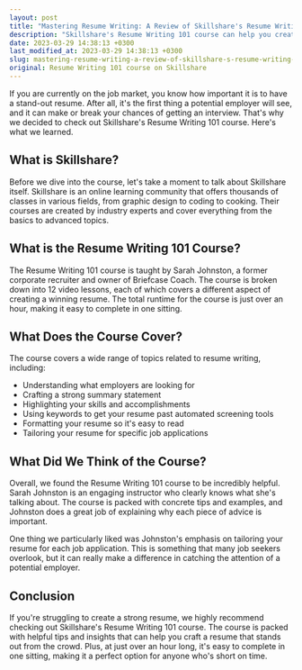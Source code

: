 ```yaml
---
layout: post
title: "Mastering Resume Writing: A Review of Skillshare's Resume Writing 101 Course"
description: "Skillshare's Resume Writing 101 course can help you create a winning resume. Read our review to learn more about what the course entails and how it can help you land your dream job."
date: 2023-03-29 14:38:13 +0300
last_modified_at: 2023-03-29 14:38:13 +0300
slug: mastering-resume-writing-a-review-of-skillshare-s-resume-writing-101-course
original: Resume Writing 101 course on Skillshare
---
```


If you are currently on the job market, you know how important it is to have a stand-out resume. After all, it's the first thing a potential employer will see, and it can make or break your chances of getting an interview. That's why we decided to check out Skillshare's Resume Writing 101 course. Here's what we learned.

## What is Skillshare?

Before we dive into the course, let's take a moment to talk about Skillshare itself. Skillshare is an online learning community that offers thousands of classes in various fields, from graphic design to coding to cooking. Their courses are created by industry experts and cover everything from the basics to advanced topics.

## What is the Resume Writing 101 Course?

The Resume Writing 101 course is taught by Sarah Johnston, a former corporate recruiter and owner of Briefcase Coach. The course is broken down into 12 video lessons, each of which covers a different aspect of creating a winning resume. The total runtime for the course is just over an hour, making it easy to complete in one sitting.

## What Does the Course Cover?

The course covers a wide range of topics related to resume writing, including:

- Understanding what employers are looking for
- Crafting a strong summary statement
- Highlighting your skills and accomplishments
- Using keywords to get your resume past automated screening tools
- Formatting your resume so it's easy to read
- Tailoring your resume for specific job applications

## What Did We Think of the Course?

Overall, we found the Resume Writing 101 course to be incredibly helpful. Sarah Johnston is an engaging instructor who clearly knows what she's talking about. The course is packed with concrete tips and examples, and Johnston does a great job of explaining why each piece of advice is important.

One thing we particularly liked was Johnston's emphasis on tailoring your resume for each job application. This is something that many job seekers overlook, but it can really make a difference in catching the attention of a potential employer.

## Conclusion

If you're struggling to create a strong resume, we highly recommend checking out Skillshare's Resume Writing 101 course. The course is packed with helpful tips and insights that can help you craft a resume that stands out from the crowd. Plus, at just over an hour long, it's easy to complete in one sitting, making it a perfect option for anyone who's short on time.
